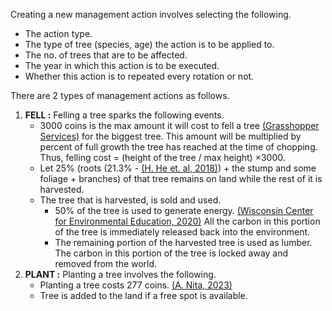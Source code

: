 Creating a new management action involves selecting the following.
* The action type.
* The type of tree (species, age) the action is to be applied to.
* The no. of trees that are to be affected.
* The year in which this action is to be executed.
* Whether this action is to repeated every rotation or not.

There are 2 types of management actions as follows.
1. **FELL :** Felling a tree sparks the following events.
	* 3000 coins is the max amount it will cost to fell a tree [(Grasshopper Services)](https://www.grasshopperservices.ie/tree-removal-cost/) for the biggest tree. This amount will be multiplied by percent of full growth the tree has reached at the time of chopping. Thus, felling cost = (height of the tree / max height) $\times 3000$.
	* Let 25% (roots (21.3% - [(H. He et. al, 2018)](https://www.researchgate.net/publication/344244004_Allometric_biomass_equations_for_12_tree_species_in_coniferous_and_broadleaved_mixed_forests_Northeastern_China)) + the stump and some foliage + branches) of that tree remains on land while the rest of it is harvested.
	* The tree that is harvested, is sold and used.
		* 50% of the tree is used to generate energy. [(Wisconsin Center for Environmental Education, 2020)](https://www.uwsp.edu/wp-content/uploads/2023/11/keep-facts-wood.pdf)  All the carbon in this portion of the tree is immediately released back into the environment.
		* The remaining portion of the harvested tree is used as lumber. The carbon in this portion of the tree is locked away and removed from the world.
2. **PLANT :** Planting a tree involves the following.
	* Planting a tree costs 277 coins. [(A. Nita, 2023)](https://lawnlove.com/blog/cost-to-plant-tree/)
	* Tree is added to the land if a free spot is available.
